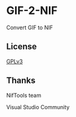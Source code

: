 # GIF-2-NIF
Convert GIF to NIF


## License
[GPLv3](https://github.com/Yu5h1/GIF-2-NIF/blob/master/LICENSE.txt)


## Thanks

NifTools team

Visual Studio Community

